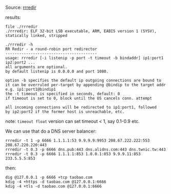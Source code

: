 Source: [rrredir](https://github.com/rofl0r/rrredir)

results:

	file ./rrredir
	./rrredir: ELF 32-bit LSB executable, ARM, EABI5 version 1 (SYSV), statically linked, stripped


```
./rrredir -h
RR Redir - a round-robin port redirector
----------------------------------------
usage: rrredir [-i listenip -p port -t timeout -b bindaddr] ip1:port1 ip2:port2 ...
all arguments are optional.
by default listenip is 0.0.0.0 and port 1080.

option -b specifies the default ip outgoing connections are bound to
it can be overruled per-target by appending @bindip to the target addr
e.g. ip1:port1@bindip1
the -t timeout is specified in seconds, default: 0
if timeout is set to 0, block until the OS cancels conn. attempt

all incoming connections will be redirected to ip1:port1, followed
by ip2:port2 if the former host is unreachable, etc.
```



note: `timeout float` version can set timeout < 1, say 0.1-0.9 etc.

We can use that do a DNS server balancer:

```
rrredir -t 1 -p 6666 1.1.1.1:53 9.9.9.9:9953 208.67.222.222:553 208.67.220.220:443
rrredir -t 0.3 -p 6666 dns.pub:443 dns.alidns.com:443 dns.twnic.tw:443
rrredir -t 0.3 -p 6666 1.1.1.1:853 1.0.0.1:853 9.9.9.11:853 233.5.5.5:853
```

then:

```
dig @127.0.0.1 -p 6666 +tcp taobao.com
kdig -4 +https -d taobao.com @127.0.0.1:6666
kdig -4 +tls -d taobao.com @127.0.0.1:6666
```

